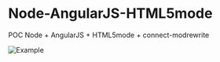 Node-AngularJS-HTML5mode
========================

POC Node + AngularJS + HTML5mode + connect-modrewrite

![Example](http://i43.tinypic.com/157yr8j.png)
